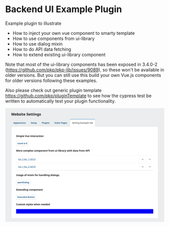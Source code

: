 # Backend UI Example Plugin
Example plugin to illustrate
- How to inject your own vue component to smarty template
- How to use components from ui-library
- How to use dialog mixin
- How to do API data fetching
- How to extend existing ui-library component

Note that most of the ui-library components has been exposed in 3.4.0-2 (https://github.com/pkp/pkp-lib/issues/9089), so these won't be available in older versions. But you can still use this build your own Vue.js components for older versions following these examples.

Also please check out generic plugin template https://github.com/pkp/pluginTemplate to see how the cypress test be written to automatically test your plugin functionality.

![image illustrating plugin example ui](docs/plugin_ui.png)
